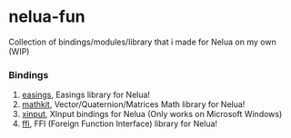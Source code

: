 # nelua-fun

Collection of bindings/modules/library that i made for Nelua on my own (WIP)

### Bindings

1. [easings](https://github.com/Rabios/nelua-fun/tree/main/easings), Easings library for Nelua!
2. [mathkit](https://github.com/Rabios/nelua-fun/tree/main/mathkit), Vector/Quaternion/Matrices Math library for Nelua!
3. [xinput](https://github.com/Rabios/nelua-fun/tree/main/xinput), XInput bindings for Nelua (Only works on Microsoft Windows)
4. [ffi](https://github.com/Rabios/nelua-fun/tree/main/ffi), FFI (Foreign Function Interface) library for Nelua!

